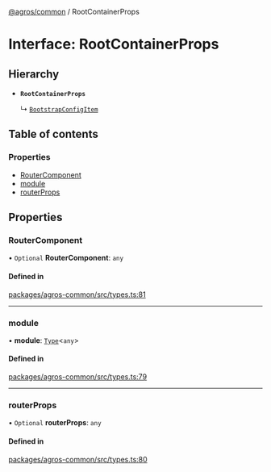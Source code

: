 [@agros/common](../index.md) / RootContainerProps

# Interface: RootContainerProps

## Hierarchy

- **`RootContainerProps`**

  ↳ [`BootstrapConfigItem`](BootstrapConfigItem.md)

## Table of contents

### Properties

- [RouterComponent](RootContainerProps.md#routercomponent)
- [module](RootContainerProps.md#module)
- [routerProps](RootContainerProps.md#routerprops)

## Properties

### <a id="routercomponent" name="routercomponent"></a> RouterComponent

• `Optional` **RouterComponent**: `any`

#### Defined in

[packages/agros-common/src/types.ts:81](https://github.com/agrosjs/agros/blob/f31aa82/packages/agros-common/src/types.ts#L81)

___

### <a id="module" name="module"></a> module

• **module**: [`Type`](../index.md#type)<`any`\>

#### Defined in

[packages/agros-common/src/types.ts:79](https://github.com/agrosjs/agros/blob/f31aa82/packages/agros-common/src/types.ts#L79)

___

### <a id="routerprops" name="routerprops"></a> routerProps

• `Optional` **routerProps**: `any`

#### Defined in

[packages/agros-common/src/types.ts:80](https://github.com/agrosjs/agros/blob/f31aa82/packages/agros-common/src/types.ts#L80)
